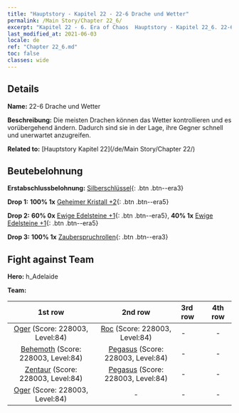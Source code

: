 ```yaml
---
title: "Hauptstory - Kapitel 22 - 22-6 Drache und Wetter"
permalink: /Main Story/Chapter 22_6/
excerpt: "Kapitel 22 - 6. Era of Chaos  Hauptstory - Kapitel 22_6. 22-6 Drache und Wetter"
last_modified_at: 2021-06-03
locale: de
ref: "Chapter 22_6.md"
toc: false
classes: wide
---
```


## Details

 **Name:** 22-6 Drache und Wetter

 **Beschreibung:** Die meisten Drachen können das Wetter kontrollieren und es vorübergehend ändern. Dadurch sind sie in der Lage, ihre Gegner schnell und unerwartet anzugreifen.

 **Related to:** [Hauptstory Kapitel 22](/de/Main Story/Chapter 22/)

## Beutebelohnung

 **Erstabschlussbelohnung:** [Silberschlüssel](/ItemsDE/con_693/){: .btn .btn--era3}

 **Drop 1:** **100% 1x** [Geheimer Kristall +2](/ItemsDE/mat_80/){: .btn .btn--era5}

 **Drop 2:** **60% 0x** [Ewige Edelsteine +1](/ItemsDE/mat_72/){: .btn .btn--era5}, **40% 1x** [Ewige Edelsteine +1](/ItemsDE/mat_72/){: .btn .btn--era5}

 **Drop 3:** **100% 1x** [Zauberspruchrollen](/ItemsDE/con_694/){: .btn .btn--era3}


## Fight against Team
 **Hero:** h_Adelaide

 **Team:**


  | 1st row | 2nd row | 3rd row | 4th row |
  |:----:|:----:|:----|:----:|
  | [Oger](/de/units/Ogre/) (Score: 228003, Level:84)  | [Roc](/de/units/Roc/) (Score: 228003, Level:84)  | - | - |
  | [Behemoth](/de/units/Behemoth/) (Score: 228003, Level:84)  | [Pegasus](/de/units/Pegasus/) (Score: 228003, Level:84)  | - | - |
  | [Zentaur](/de/units/Centaur/) (Score: 228003, Level:84)  | [Pegasus](/de/units/Pegasus/) (Score: 228003, Level:84)  | - | - |
  | [Oger](/de/units/Ogre/) (Score: 228003, Level:84)  | - | - | - |


